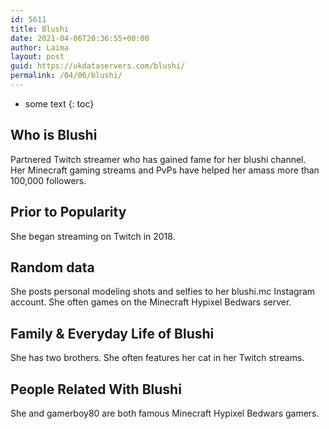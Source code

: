 ```yaml
---
id: 5611
title: Blushi
date: 2021-04-06T20:36:55+00:00
author: Laima
layout: post
guid: https://ukdataservers.com/blushi/
permalink: /04/06/blushi/
---
```


* some text
{: toc}


## Who is Blushi
                  
                  
                  
Partnered Twitch streamer who has gained fame for her blushi channel. Her Minecraft gaming streams and PvPs have helped her amass more than 100,000 followers. 
                  
              
            
              
            
                
                
                
## Prior to Popularity
                  
                  
                  
She began streaming on Twitch in 2018.
                  
              
            
              
            
                
                
                
## Random data
                  
                  
                  
She posts personal modeling shots and selfies to her blushi.mc Instagram account. She often games on the Minecraft Hypixel Bedwars server.
                  
              
            
              
            
                
                
                
## Family & Everyday Life of Blushi
                  
                  
                  
She has two brothers. She often features her cat in her Twitch streams. 
                  
              
            
              
            
                
                
                
## People Related With Blushi
                  
                  
                  
She and gamerboy80 are both famous Minecraft Hypixel Bedwars gamers.
                  
              
            
              
            
                
              
            
              
              
            
            
              
            
          
          
          